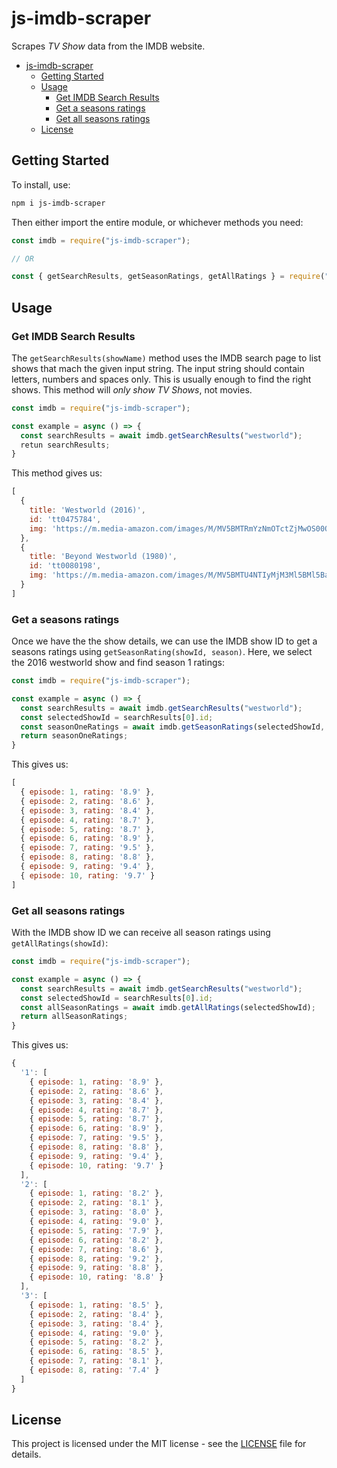 # js-imdb-scraper

Scrapes *TV Show* data from the IMDB website.

- [js-imdb-scraper](#js-imdb-scraper)
  - [Getting Started](#getting-started)
  - [Usage](#usage)
    - [Get IMDB Search Results](#get-imdb-search-results)
    - [Get a seasons ratings](#get-a-seasons-ratings)
    - [Get all seasons ratings](#get-all-seasons-ratings)
  - [License](#license)

## Getting Started

To install, use:

```bash
npm i js-imdb-scraper
```

Then either import the entire module, or whichever methods you need:

```js
const imdb = require("js-imdb-scraper");

// OR

const { getSearchResults, getSeasonRatings, getAllRatings } = require("js-imdb-scraper");
```

## Usage

### Get IMDB Search Results

The `getSearchResults(showName)` method uses the IMDB search page to list shows that mach the given input string.
The input string should contain letters, numbers and spaces only. This is usually enough to find the right shows.
This method will *only show TV Shows*, not movies.

```js
const imdb = require("js-imdb-scraper");

const example = async () => {
  const searchResults = await imdb.getSearchResults("westworld");
  retun searchResults;
}
```

This method gives us:

```js
[
  {
    title: 'Westworld (2016)',
    id: 'tt0475784',
    img: 'https://m.media-amazon.com/images/M/MV5BMTRmYzNmOTctZjMwOS00ODZlLWJiZGQtNDg5NDY5NjE3MTczXkEyXkFqcGdeQXVyMDM2NDM2MQ@@._V1_UX32_CR0,0,32,44_AL_.jpg'
  },
  {
    title: 'Beyond Westworld (1980)',
    id: 'tt0080198',
    img: 'https://m.media-amazon.com/images/M/MV5BMTU4NTIyMjM3Ml5BMl5BanBnXkFtZTgwMDk0OTQ0MzE@._V1_UX32_CR0,0,32,44_AL_.jpg'
  }
]
```

### Get a seasons ratings

Once we have the the show details, we can use the IMDB show ID to get a seasons ratings using `getSeasonRating(showId, season)`. Here, we select the 2016 westworld show and find season 1 ratings:

```js
const imdb = require("js-imdb-scraper");

const example = async () => {
  const searchResults = await imdb.getSearchResults("westworld");
  const selectedShowId = searchResults[0].id;
  const seasonOneRatings = await imdb.getSeasonRatings(selectedShowId, 1);
  return seasonOneRatings;
}
```

This gives us:

```js
[
  { episode: 1, rating: '8.9' },
  { episode: 2, rating: '8.6' },
  { episode: 3, rating: '8.4' },
  { episode: 4, rating: '8.7' },
  { episode: 5, rating: '8.7' },
  { episode: 6, rating: '8.9' },
  { episode: 7, rating: '9.5' },
  { episode: 8, rating: '8.8' },
  { episode: 9, rating: '9.4' },
  { episode: 10, rating: '9.7' }
]
```

### Get all seasons ratings

With the IMDB show ID we can receive all season ratings using `getAllRatings(showId)`:

```js
const imdb = require("js-imdb-scraper");

const example = async () => {
  const searchResults = await imdb.getSearchResults("westworld");
  const selectedShowId = searchResults[0].id;
  const allSeasonRatings = await imdb.getAllRatings(selectedShowId);
  return allSeasonRatings;
}
```

This gives us:

```js
{
  '1': [
    { episode: 1, rating: '8.9' },
    { episode: 2, rating: '8.6' },
    { episode: 3, rating: '8.4' },
    { episode: 4, rating: '8.7' },
    { episode: 5, rating: '8.7' },
    { episode: 6, rating: '8.9' },
    { episode: 7, rating: '9.5' },
    { episode: 8, rating: '8.8' },
    { episode: 9, rating: '9.4' },
    { episode: 10, rating: '9.7' }
  ],
  '2': [
    { episode: 1, rating: '8.2' },
    { episode: 2, rating: '8.1' },
    { episode: 3, rating: '8.0' },
    { episode: 4, rating: '9.0' },
    { episode: 5, rating: '7.9' },
    { episode: 6, rating: '8.2' },
    { episode: 7, rating: '8.6' },
    { episode: 8, rating: '9.2' },
    { episode: 9, rating: '8.8' },
    { episode: 10, rating: '8.8' }
  ],
  '3': [
    { episode: 1, rating: '8.5' },
    { episode: 2, rating: '8.4' },
    { episode: 3, rating: '8.4' },
    { episode: 4, rating: '9.0' },
    { episode: 5, rating: '8.2' },
    { episode: 6, rating: '8.5' },
    { episode: 7, rating: '8.1' },
    { episode: 8, rating: '7.4' }
  ]
}
```

## License

This project is licensed under the MIT license - see the [LICENSE](./LICENSE) file for details.

